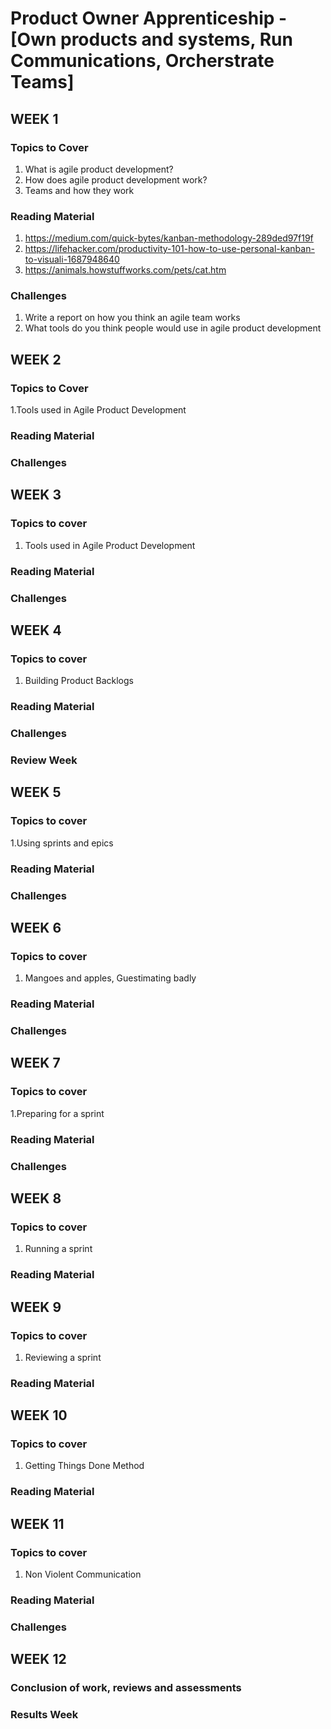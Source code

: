 # Product Owner Apprenticeship -  [Own products and systems, Run Communications, Orcherstrate Teams]

## WEEK 1

### Topics to Cover 
1. What is agile product development?
2. How does agile product development work?
3. Teams and how they work 

### Reading Material
1. https://medium.com/quick-bytes/kanban-methodology-289ded97f19f
2. https://lifehacker.com/productivity-101-how-to-use-personal-kanban-to-visuali-1687948640
3. https://animals.howstuffworks.com/pets/cat.htm

### Challenges
1. Write a report on how you think an agile team works
2. What tools do you think people would use in agile product development 

## WEEK 2

### Topics to Cover 
1.Tools used in Agile Product Development

### Reading Material

### Challenges 

## WEEK 3 

### Topics to cover 
1. Tools used in Agile Product Development 

### Reading Material 

### Challenges

## WEEK 4 

### Topics to cover 
1. Building Product Backlogs

### Reading Material 

### Challenges

### Review Week

## WEEK 5 

### Topics to cover 
1.Using sprints and epics

### Reading Material

### Challenges 

## WEEK 6 

### Topics to cover 
1. Mangoes and apples, Guestimating badly 

### Reading Material

### Challenges

## WEEK 7 

### Topics to cover
1.Preparing for a sprint

### Reading Material 

### Challenges 

## WEEK 8   

### Topics to cover 
1. Running a sprint

### Reading Material

## WEEK 9   

### Topics to cover 
1. Reviewing a sprint 

### Reading Material

## WEEK 10   

### Topics to cover 
1. Getting Things Done Method

### Reading Material

## WEEK 11   

### Topics to cover 
1. Non Violent Communication 

### Reading Material

### Challenges 

## WEEK 12

### Conclusion of work, reviews and assessments 

### Results Week 
